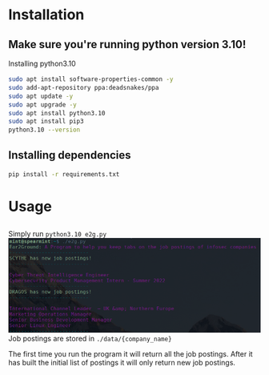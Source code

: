 # Installation
## Make sure you're running python version 3.10!
Installing python3.10
```bash
sudo apt install software-properties-common -y
sudo add-apt-repository ppa:deadsnakes/ppa
sudo apt update -y
sudo apt upgrade -y
sudo apt install python3.10
sudo apt install pip3
python3.10 --version
```

## Installing dependencies
```bash
pip install -r requirements.txt
```

# Usage
## 
Simply run `python3.10 e2g.py`
![e2g running](./e2gExample.png)
Job postings are stored in `./data/{company_name}`

The first time you run the program it will return all the job postings. After it has built the initial list of postings it will only return new job postings.
